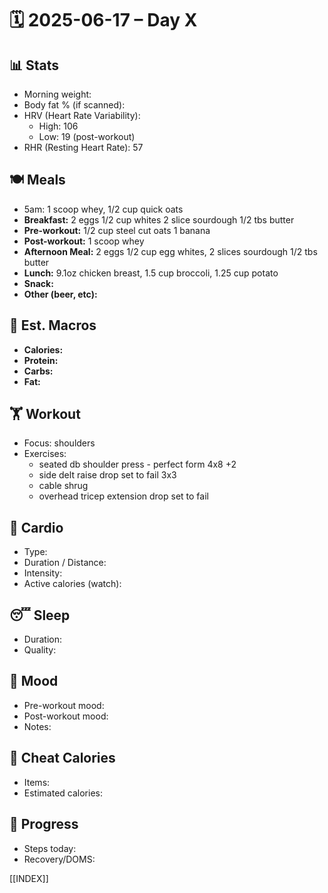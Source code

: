 # 🗓️ 2025-06-17 – Day X

## 📊 Stats
- Morning weight: 
- Body fat % (if scanned): 
- HRV (Heart Rate Variability): 
	- High: 106
	- Low: 19 (post-workout)
- RHR (Resting Heart Rate): 57

## 🍽️ Meals
- 5am: 1 scoop whey, 1/2 cup quick oats
- **Breakfast:** 2 eggs 1/2 cup whites 2 slice sourdough 1/2 tbs butter
- **Pre-workout:**  1/2 cup steel cut oats 1 banana
- **Post-workout:**  1 scoop whey
- **Afternoon Meal:**  2 eggs 1/2 cup egg whites, 2 slices sourdough 1/2 tbs butter
- **Lunch:**  9.1oz chicken breast, 1.5 cup broccoli, 1.25 cup potato
- **Snack:**  
- **Other (beer, etc):**  

## 🧮 Est. Macros
- **Calories:**   
- **Protein:**  
- **Carbs:**  
- **Fat:**  

## 🏋️ Workout
- Focus: shoulders
- Exercises:  
	- seated db shoulder press - perfect form 4x8 +2
	- side delt raise drop set to fail 3x3
	- cable shrug
	- overhead tricep extension drop set to fail

## 🏃 Cardio
- Type:  
- Duration / Distance:  
- Intensity:  
- Active calories (watch):  

## 😴 Sleep
- Duration:  
- Quality:  

## 🧠 Mood
- Pre-workout mood:  
- Post-workout mood:  
- Notes:  

## 🍫 Cheat Calories
- Items:  
- Estimated calories:  

## 🧍 Progress
- Steps today:  
- Recovery/DOMS:  

[[INDEX]]
